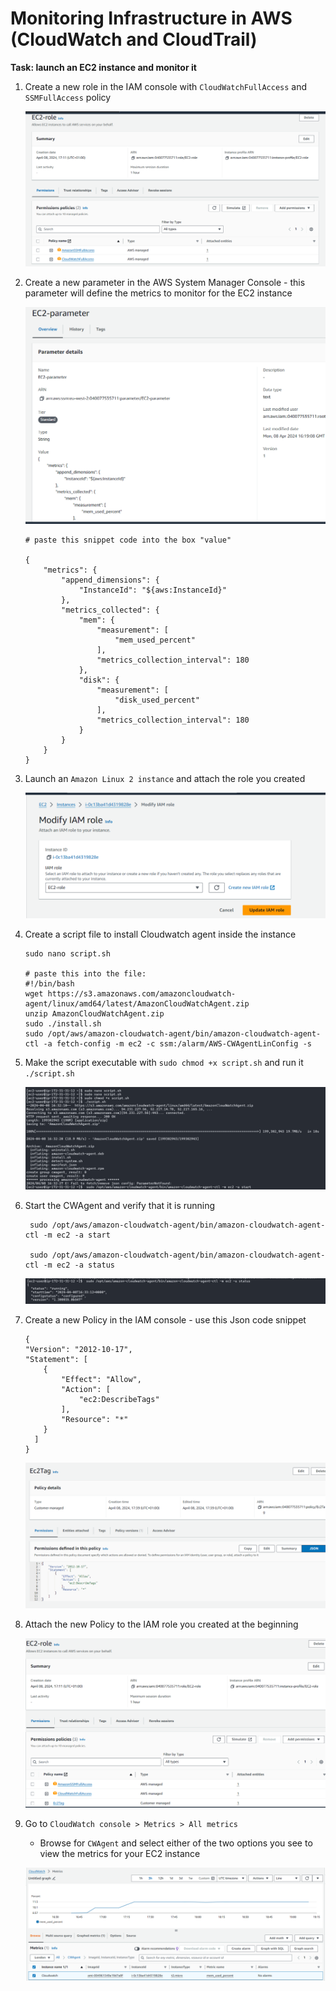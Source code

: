 # Monitoring Infrastructure in AWS (CloudWatch and CloudTrail)

**Task: launch an EC2 instance and monitor it**

1. Create a new role in the IAM console with `CloudWatchFullAccess` and `SSMFullAccess` policy

    ![image](./screenshots/create_role.png)


2. Create a new parameter in the AWS System Manager Console - this parameter will define the metrics to monitor for the EC2 instance
 
    ![image](./screenshots/create_parameter.png)

    ```
    # paste this snippet code into the box "value" 

    {
        "metrics": {
            "append_dimensions": {
                "InstanceId": "${aws:InstanceId}"
            },
            "metrics_collected": {
                "mem": {
                    "measurement": [
                        "mem_used_percent"
                    ],
                    "metrics_collection_interval": 180
                },
                "disk": {
                    "measurement": [
                        "disk_used_percent"
                    ],
                    "metrics_collection_interval": 180
                }
            }
        }
    }
    ```


3. Launch an `Amazon Linux 2 instance` and attach the role you created 

    ![image](./screenshots/attach_role.png)


4. Create a script file to install Cloudwatch agent inside the instance

    ```
    sudo nano script.sh

    # paste this into the file:
    #!/bin/bash
    wget https://s3.amazonaws.com/amazoncloudwatch-agent/linux/amd64/latest/AmazonCloudWatchAgent.zip
    unzip AmazonCloudWatchAgent.zip
    sudo ./install.sh
    sudo /opt/aws/amazon-cloudwatch-agent/bin/amazon-cloudwatch-agent-ctl -a fetch-config -m ec2 -c ssm:/alarm/AWS-CWAgentLinConfig -s
    ```

5. Make the script executable with `sudo chmod +x script.sh` and run it `./script.sh`

    ![image](./screenshots/run_script.png)


6. Start the CWAgent and verify that it is running

    ```
     sudo /opt/aws/amazon-cloudwatch-agent/bin/amazon-cloudwatch-agent-ctl -m ec2 -a start

     sudo /opt/aws/amazon-cloudwatch-agent/bin/amazon-cloudwatch-agent-ctl -m ec2 -a status
    ```
 
    ![image](./screenshots/cwagent_status.png)

7. Create a new Policy in the IAM console - use this Json code snippet 

    ```
    {
    "Version": "2012-10-17",
    "Statement": [
        {
            "Effect": "Allow",
            "Action": [
                "ec2:DescribeTags"
            ],
            "Resource": "*"
        }
      ]
    }
    ```
    ![image](./screenshots/create_policy.png)


8. Attach the new Policy to the IAM  role you created at the beginning

    ![image](./screenshots/attach_policy.png)


9. Go to `CloudWatch console > Metrics > All metrics`

    - Browse for `CWAgent` and select either of the two options you see to view the metrics for your EC2 instance

    ![image](./screenshots/metrics.png)